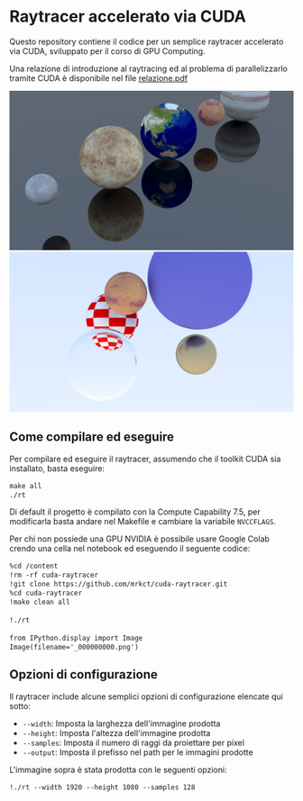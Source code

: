 # Raytracer accelerato via CUDA

Questo repository contiene il codice per un semplice raytracer accelerato
via CUDA, sviluppato per il corso di GPU Computing.

Una relazione di introduzione al raytracing ed al problema di parallelizzarlo
tramite CUDA è disponibile nel file [relazione.pdf](relazione.pdf)

![Render di Esempio](report/images/renders/planets.png)
![Render di Esempio](report/images/renders/floating_spheres.png)

## Come compilare ed eseguire
Per compilare ed eseguire il raytracer, assumendo che il toolkit CUDA sia
installato, basta eseguire:

    make all
    ./rt

Di default il progetto è compilato con la Compute Capability 7.5, per modificarla
basta andare nel Makefile e cambiare la variabile `NVCCFLAGS`.

Per chi non possiede una GPU NVIDIA è possibile usare Google Colab crendo una cella nel notebook ed eseguendo il seguente codice:

    %cd /content
    !rm -rf cuda-raytracer
    !git clone https://github.com/mrkct/cuda-raytracer.git
    %cd cuda-raytracer
    !make clean all

    !./rt

    from IPython.display import Image
    Image(filename='_000000000.png')

## Opzioni di configurazione
Il raytracer include alcune semplici opzioni di configurazione elencate qui sotto:

* `--width`: Imposta la larghezza dell'immagine prodotta
* `--height`: Imposta l'altezza dell'immagine prodotta
* `--samples`: Imposta il numero di raggi da proiettare per pixel
* `--output`: Imposta il prefisso nel path per le immagini prodotte

L'immagine sopra è stata prodotta con le seguenti opzioni:

    !./rt --width 1920 --height 1080 --samples 128